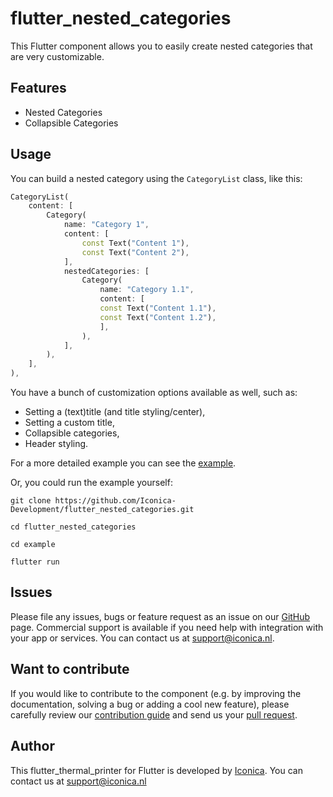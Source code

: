# flutter_nested_categories

This Flutter component allows you to easily create nested categories that are very
customizable.

## Features

* Nested Categories
* Collapsible Categories

## Usage

You can build a nested category using the `CategoryList` class, like this:

```dart
CategoryList(
    content: [
        Category(
            name: "Category 1",
            content: [
                const Text("Content 1"),
                const Text("Content 2"),
            ],
            nestedCategories: [
                Category(
                    name: "Category 1.1",
                    content: [
                    const Text("Content 1.1"),
                    const Text("Content 1.2"),
                    ],
                ),
            ],
        ),
    ],
),
```

You have a bunch of customization options available as well, such as:

* Setting a (text)title (and title styling/center),
* Setting a custom title,
* Collapsible categories,
* Header styling.

For a more detailed example you can see the [example](https://github.com/Iconica-Development/flutter_nested_categories/tree/main/example).

Or, you could run the example yourself:
```
git clone https://github.com/Iconica-Development/flutter_nested_categories.git

cd flutter_nested_categories

cd example

flutter run
```

## Issues

Please file any issues, bugs or feature request as an issue on our [GitHub](https://github.com/Iconica-Development/flutter_nested_categories) page. Commercial support is available if you need help with integration with your app or services. You can contact us at [support@iconica.nl](mailto:support@iconica.nl).

## Want to contribute

If you would like to contribute to the component (e.g. by improving the documentation, solving a bug or adding a cool new feature), please carefully review our [contribution guide](./CONTRIBUTING.md) and send us your [pull request](https://github.com/Iconica-Development/flutter_nested_categories/pulls).

## Author

This flutter_thermal_printer for Flutter is developed by [Iconica](https://iconica.nl). You can contact us at <support@iconica.nl>
